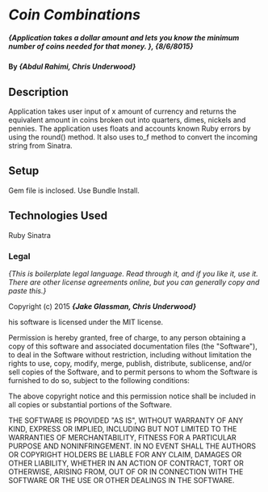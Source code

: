 # _Coin Combinations_

##### _{Application takes a dollar amount and lets you know the minimum number of coins needed for that money. }, {8/6/8015}_

#### By _**{Abdul Rahimi, Chris Underwood}**_

## Description

Application takes user input of x amount of currency and returns the equivalent amount in coins broken out into quarters, dimes, nickels and pennies. The application uses floats and accounts known Ruby errors by using the round() method. It also uses to_f method to convert the incoming string from Sinatra.


## Setup
 Gem file is inclosed. Use Bundle Install.


## Technologies Used

Ruby Sinatra
### Legal

*{This is boilerplate legal language. Read through it, and if you like it, use it. There are other license agreements online, but you can generally copy and paste this.}*

Copyright (c) 2015 **_{Jake Glassman, Chris Underwood}_**

his software is licensed under the MIT license.

Permission is hereby granted, free of charge, to any person obtaining a copy
of this software and associated documentation files (the "Software"), to deal
in the Software without restriction, including without limitation the rights
to use, copy, modify, merge, publish, distribute, sublicense, and/or sell
copies of the Software, and to permit persons to whom the Software is
furnished to do so, subject to the following conditions:

The above copyright notice and this permission notice shall be included in
all copies or substantial portions of the Software.

THE SOFTWARE IS PROVIDED "AS IS", WITHOUT WARRANTY OF ANY KIND, EXPRESS OR
IMPLIED, INCLUDING BUT NOT LIMITED TO THE WARRANTIES OF MERCHANTABILITY,
FITNESS FOR A PARTICULAR PURPOSE AND NONINFRINGEMENT. IN NO EVENT SHALL THE
AUTHORS OR COPYRIGHT HOLDERS BE LIABLE FOR ANY CLAIM, DAMAGES OR OTHER
LIABILITY, WHETHER IN AN ACTION OF CONTRACT, TORT OR OTHERWISE, ARISING FROM,
OUT OF OR IN CONNECTION WITH THE SOFTWARE OR THE USE OR OTHER DEALINGS IN
THE SOFTWARE.
